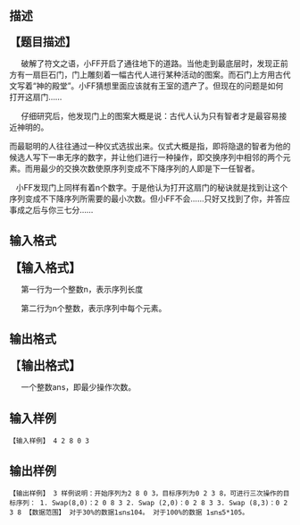 ## 描述

<p class="MsoNormal"><b><span style="font-size: 15pt;">【题目描述】</span></b><b><span lang="EN-US" style="font-size:15.0pt"><o:p></o:p></span></b></p> <p class="MsoNormal" style="text-indent:15.75pt;mso-char-indent-count:1.5">破解了符文之语，小<span lang="EN-US">FF</span>开启了通往地下的道路。当他走到最底层时，发现正前方有一扇巨石门，门上雕刻着一幅古代人进行某种活动的图案。而石门上方用古代文写着“神的殿堂”。小<span lang="EN-US">FF</span>猜想里面应该就有王室的遗产了。但现在的问题是如何打开这扇门……<span lang="EN-US"><o:p></o:p></span></p> <p class="MsoNormal" style="text-indent:15.75pt;mso-char-indent-count:1.5">仔细研究后，他发现门上的图案大概是说：古代人认为只有智者才是最容易接近神明的。<span lang="EN-US"><o:p></o:p></span></p> <p class="MsoNormal">而最聪明的人往往通过一种仪式选拔出来。仪式大概是指，即将隐退的智者为他的候选人写下一串无序的数字，并让他们进行一种操作，即交换序列中相邻的两个元素。而用最少的交换次数使原序列变成不下降序列的人即是下一任智者。<span lang="EN-US"><o:p></o:p></span></p> <p class="MsoNormal"><span lang="EN-US">   </span>小<span lang="EN-US">FF</span>发现门上同样有着<span lang="EN-US">n</span>个数字。于是他认为打开这扇门的秘诀就是找到让这个序列变成不下降序列所需要的最小次数。但小<span lang="EN-US">FF</span>不会……只好又找到了你，并答应事成之后与你三七分……<span lang="EN-US"><o:p></o:p></span></p> <p></p>

## 输入格式

<p class="MsoNormal"><b><span style="font-size: 16pt;">【输入格式】</span></b><b><span lang="EN-US" style="font-size:16.0pt"><o:p></o:p></span></b></p> <p class="MsoNormal" style="text-indent:15.75pt;mso-char-indent-count:1.5">第一行为一个整数<span lang="EN-US">n</span>，表示序列长度<span lang="EN-US"><o:p></o:p></span></p> <p class="MsoNormal" style="text-indent:15.75pt;mso-char-indent-count:1.5">第二行为<span lang="EN-US">n</span>个整数，表示序列中每个元素。</p> <p class="MsoNormal" style="text-indent:15.75pt;mso-char-indent-count:1.5"></p> <p class="MsoNormal" style="text-indent:15.75pt;mso-char-indent-count:1.5"><span lang="EN-US"><o:p></o:p></span></p> <p></p>

## 输出格式

<p class="MsoNormal"><span style="font-size: 16pt;">【<b>输出格式】</b></span><b><span lang="EN-US" style="font-size:16.0pt"><o:p></o:p></span></b></p> <p class="MsoNormal" style="text-indent:15.75pt;mso-char-indent-count:1.5">一个整数<span lang="EN-US">ans</span>，即最少操作次数。<span lang="EN-US"><o:p></o:p></span></p> <p></p>

## 输入样例

```plaintext
【输入样例】 4 2 8 0 3 
```

## 输出样例

```plaintext
【输出样例】 3 样例说明：开始序列为2 8 0 3，目标序列为0 2 3 8，可进行三次操作的目标序列： 1. Swap(8,0)：2 0 8 3 2. Swap (2,0)：0 2 8 3 3. Swap (8,3)：0 2 3 8 【数据范围】 对于30%的数据1≤n≤104。 对于100%的数据 1≤n≤5*105。 
```



 



 

